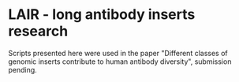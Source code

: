 # LAIR - long antibody inserts research
Scripts presented here were used in the paper "Different classes of genomic inserts contribute to human antibody diversity", submission pending.
